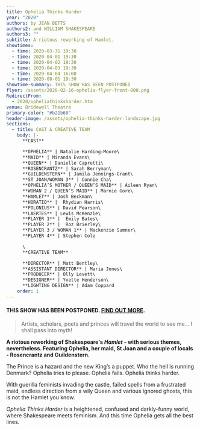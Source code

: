 ```yaml
---
title: Ophelia Thinks Harder
year: "2020"
authors: by JEAN BETTS
authors2: and WILLIAM SHAKESPEARE
authors3: ""
subtitle: A riotous reworking of Hamlet.
showtimes:
  - time: 2020-03-31 19:30
  - time: 2020-04-01 19:30
  - time: 2020-04-02 19:30
  - time: 2020-04-03 19:30
  - time: 2020-04-04 16:00
  - time: 2020-08-01 19:30
showtime-summary: THIS SHOW HAS BEEN POSTPONED
flyer: /assets/2020-02-16-ophelia-flyer-front-800.png
RedirectFrom:
  - 2020/opheliathinksharder.htm
venue: Bridewell Theatre
primary-color: "#b21b60"
header-image: /assets/ophelia-thinks-harder-landscape.jpg
sections:
  - title: CAST & CREATIVE TEAM
    body: |-
      **CAST**

      **OPHELIA** | Natalie Harding-Moore\
      **MAID** | Miranda Evans\
      **QUEEN** | Danielle Capretti\
      **ROSENCRANTZ** | Sarah Berryman\
      **GUILDENSTERN** | Jamila Jennings-Grant\
      **ST JOAN/WOMAN 3** | Connie Cha\
      **OPHELIA’S MOTHER / QUEEN’S MAID** | Aileen Ryan\
      **WOMAN 2 / QUEEN’S MAID** | Marnie Gore\
      **HAMLET** | Josh Beckman\
      **HORATIO** |  Rhydian Harris\
      **POLONIUS** | David Pearson\
      **LAERTES** | Lewis McKenzie\
      **PLAYER 1** |  Emily Bates\
      **PLAYER 2** |  Roz Brierley\
      **PLAYER 3 / WOMAN 1** | Mackenzie Sumner\
      **PLAYER 4** | Stephen Cole

      \
      **CREATIVE TEAM**

      **DIRECTOR** | Matt Bentley\
      **ASSISTANT DIRECTOR** | Maria Jones\
      **PRODUCER** | Olly Levett\
      **DESIGNER** | Yvette Henderson\
      **LIGHTING DESIGN** | Adam Coppard
    order: 1
---
```

#### **THIS SHOW HAS BEEN POSTPONED. [FIND OUT MORE](/news/2020-03-26-a-message-to-our-members-and-friends).**

> Artists, scholars, poets and princes will travel the world to see me... I shall pass into myth!

**A riotous reworking of Shakespeare's *Hamlet* - with serious themes, nevertheless. Featuring Ophelia, her maid, St Joan and a couple of locals - Rosencrantz and Guildenstern.**

The Prince is a hazard and the new King’s a puppet. Who the hell is running Denmark? Ophelia tries to please. Ophelia fails. Ophelia thinks harder.

With guerilla feminists invading the castle, failed spells from a frustrated maid, endless direction from a wily Queen and various ignored ghosts, this is not the Hamlet you know.

*Ophelia Thinks Harder* is a heightened, confused and darkly-funny world, where Shakespeare meets feminism. And this time Ophelia gets all the best lines.